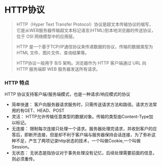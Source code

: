 # HTTP协议
> HTTP（Hyper Text Transfer Protocol）协议是超文本传输协议的缩写，它是从WEB服务器传输超文本标记语言(HTML)到本地浏览器的传送协议，位于 OSI 网络模型中的应用层。
>
> HTTP 是一个基于TCP/IP通信协议来传递数据的协议，传输的数据类型为 HTML 文件、图片文件、查询结果等。
> 
> HTTP协议一般用于 B/S 架构。浏览器作为 HTTP 客户端通过 URL 向 HTTP 服务端即 WEB 服务器发送所有请求。

### HTTP 特点
HTTP 协议支持客户端/服务端模式，也是一种请求/响应模式的协议
- 简单快速： 客户向服务器请求服务时，只需传送请求方法和路径。请求方法常用的有GET、HEAD、POST
- 灵活： HTTP允许传输任意类型的数据对象。传输的类型由Content-Type加以标记。
- 无连接： 限制每次连接只处理一个请求。服务器处理完请求，并收到客户的应答后，即断开连接，但是却不利于客户端与服务器保持会话连接，为了弥补这种不足，产生了两项记录http状态的技术，一个叫做Cookie,一个叫做Session。
- 无状态： 无状态是指协议对于事务处理没有记忆，后续处理需要前面的信息，则必须重传。

